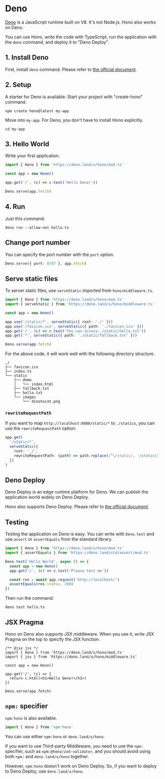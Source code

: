# Deno

[Deno](https://deno.com/) is a JavaScript runtime built on V8. It's not Node.js.
Hono also works on Deno.

You can use Hono, write the code with TypeScript, run the application with the `deno` command, and deploy it to "Deno Deploy".

## 1. Install Deno

First, install `deno` command.
Please refer to [the official document](https://docs.deno.com/runtime/manual/getting_started/installation).

## 2. Setup

A starter for Deno is available.
Start your project with "create-hono" command.

```
npm create hono@latest my-app
```

Move into `my-app`. For Deno, you don't have to install Hono explicitly.

```
cd my-app
```

## 3. Hello World

Write your first application.

```ts
import { Hono } from 'https://deno.land/x/hono/mod.ts'

const app = new Hono()

app.get('/', (c) => c.text('Hello Deno!'))

Deno.serve(app.fetch)
```

## 4. Run

Just this command:

```
deno run --allow-net hello.ts
```

## Change port number

You can specify the port number with the `port` option.

```ts
Deno.serve({ port: 8787 }, app.fetch)
```

## Serve static files

To server static files, use `serveStatic` imported from `hono/middleware.ts`.

```ts
import { Hono } from 'https://deno.land/x/hono/mod.ts'
import { serveStatic } from 'https://deno.land/x/hono/middleware.ts'

const app = new Hono()

app.use('/static/*', serveStatic({ root: './' }))
app.use('/favicon.ico', serveStatic({ path: './favicon.ico' }))
app.get('/', (c) => c.text('You can access: /static/hello.txt'))
app.get('*', serveStatic({ path: './static/fallback.txt' }))

Deno.serve(app.fetch)
```

For the above code, it will work well with the following directory structure.

```
./
├── favicon.ico
├── index.ts
└── static
    ├── demo
    │   └── index.html
    ├── fallback.txt
    ├── hello.txt
    └── images
        └── dinotocat.png
```

### `rewriteRequestPath`

If you want to map `http://localhost:8000/static/*` to `./statics`, you can use the `rewriteRequestPath` option:

```ts
app.get(
  '/static/*',
  serveStatic({
    root: './',
    rewriteRequestPath: (path) => path.replace(/^\/static/, '/statics'),
  })
)
```

## Deno Deploy

Deno Deploy is an edge runtime platform for Deno.
We can publish the application world widely on Deno Deploy.

Hono also supports Deno Deploy. Please refer to [the official document](https://docs.deno.com/deploy/manual/).

## Testing

Testing the application on Deno is easy.
You can write with `Deno.test` and use `assert` or `assertEquals` from the standard library.

```ts
import { Hono } from 'https://deno.land/x/hono/mod.ts'
import { assertEquals } from 'https://deno.land/std/assert/mod.ts'

Deno.test('Hello World', async () => {
  const app = new Hono()
  app.get('/', (c) => c.text('Please test me'))

  const res = await app.request('http://localhost/')
  assertEquals(res.status, 200)
})
```

Then run the command:

```
deno test hello.ts
```

## JSX Pragma

Hono on Deno also supports JSX middleware.
When you use it, write JSX Pragma on the top to specify the JSX function.

```tsx
/** @jsx jsx */
import { Hono } from 'https://deno.land/x/hono/mod.ts'
import { jsx } from 'https://deno.land/x/hono/middleware.ts'

const app = new Hono()

app.get('/', (c) => {
  return c.html(<h1>Hello Deno!</h1>)
})

Deno.serve(app.fetch)
```

## `npm:` specifier

`npm:hono` is also available.

```ts
import { Hono } from 'npm:hono'
```

You can use either `npm:hono` or `deno.land/x/hono`.

If you want to use Third-party Middleware, you need to use the `npm:` specifier, such as `npm:@hono/zod-validator`, and you should avoid using both `npm:` and `deno.land/x/hono` together.

However, `npm:hono` doesn't work on Deno Deploy. So, if you want to deploy to Deno Deploy, use `deno.land/x/hono`.
